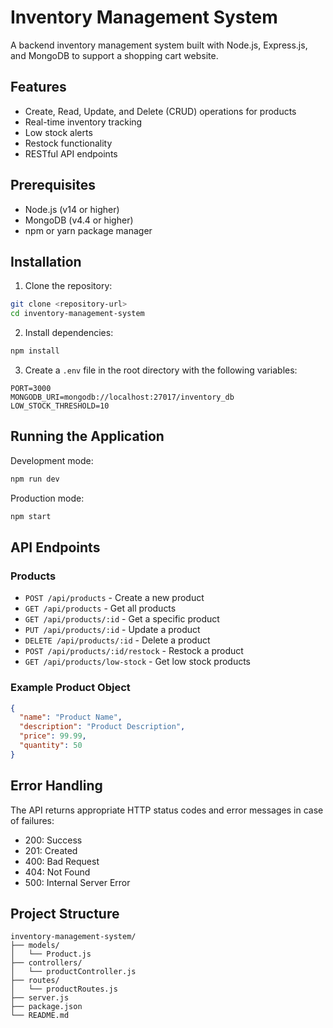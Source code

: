 # Inventory Management System

A backend inventory management system built with Node.js, Express.js, and MongoDB to support a shopping cart website.

## Features

- Create, Read, Update, and Delete (CRUD) operations for products
- Real-time inventory tracking
- Low stock alerts
- Restock functionality
- RESTful API endpoints

## Prerequisites

- Node.js (v14 or higher)
- MongoDB (v4.4 or higher)
- npm or yarn package manager

## Installation

1. Clone the repository:
```bash
git clone <repository-url>
cd inventory-management-system
```

2. Install dependencies:
```bash
npm install
```

3. Create a `.env` file in the root directory with the following variables:
```
PORT=3000
MONGODB_URI=mongodb://localhost:27017/inventory_db
LOW_STOCK_THRESHOLD=10
```

## Running the Application

Development mode:
```bash
npm run dev
```

Production mode:
```bash
npm start
```

## API Endpoints

### Products

- `POST /api/products` - Create a new product
- `GET /api/products` - Get all products
- `GET /api/products/:id` - Get a specific product
- `PUT /api/products/:id` - Update a product
- `DELETE /api/products/:id` - Delete a product
- `POST /api/products/:id/restock` - Restock a product
- `GET /api/products/low-stock` - Get low stock products

### Example Product Object

```json
{
  "name": "Product Name",
  "description": "Product Description",
  "price": 99.99,
  "quantity": 50
}
```

## Error Handling

The API returns appropriate HTTP status codes and error messages in case of failures:
- 200: Success
- 201: Created
- 400: Bad Request
- 404: Not Found
- 500: Internal Server Error

## Project Structure

```
inventory-management-system/
├── models/
│   └── Product.js
├── controllers/
│   └── productController.js
├── routes/
│   └── productRoutes.js
├── server.js
├── package.json
└── README.md
``` 
